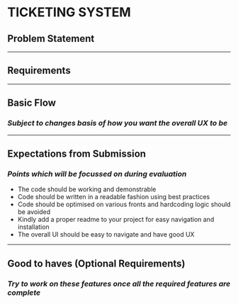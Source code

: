 # TICKETING SYSTEM

## Problem Statement

---

## Requirements

---

## Basic Flow
### *Subject to changes basis of how you want the overall UX to be*

---

## Expectations from Submission
### *Points which will be focussed on during evaluation*
- The code should be working and demonstrable
- Code should be written in a readable fashion using best practices
- Code should be optimised on various fronts and hardcoding logic should be avoided
- Kindly add a proper readme to your project for easy navigation and installation
- The overall UI should be easy to navigate and have good UX

---

## Good to haves (Optional Requirements)
### *Try to work on these features once all the required features are complete*
